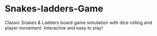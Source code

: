 # Snakes-ladders-Game
Classic Snakes &amp; Ladders board game simulation with dice rolling and player movement. Interactive and easy to play!
